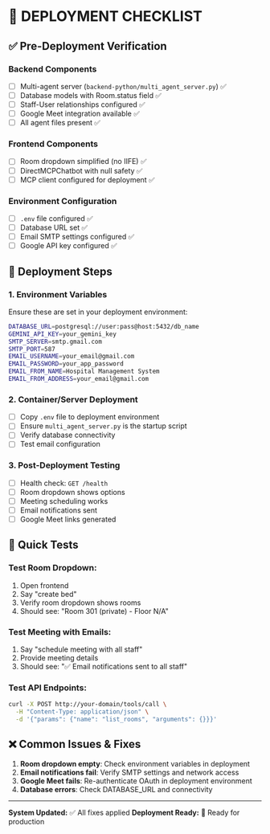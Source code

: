 # 🚀 DEPLOYMENT CHECKLIST

## ✅ Pre-Deployment Verification

### Backend Components
- [ ] Multi-agent server (`backend-python/multi_agent_server.py`) ✅
- [ ] Database models with Room.status field ✅
- [ ] Staff-User relationships configured ✅
- [ ] Google Meet integration available ✅
- [ ] All agent files present ✅

### Frontend Components  
- [ ] Room dropdown simplified (no IIFE) ✅
- [ ] DirectMCPChatbot with null safety ✅
- [ ] MCP client configured for deployment ✅

### Environment Configuration
- [ ] `.env` file configured ✅
- [ ] Database URL set ✅
- [ ] Email SMTP settings configured ✅
- [ ] Google API key configured ✅

## 🔧 Deployment Steps

### 1. Environment Variables
Ensure these are set in your deployment environment:

```bash
DATABASE_URL=postgresql://user:pass@host:5432/db_name
GEMINI_API_KEY=your_gemini_key
SMTP_SERVER=smtp.gmail.com  
SMTP_PORT=587
EMAIL_USERNAME=your_email@gmail.com
EMAIL_PASSWORD=your_app_password
EMAIL_FROM_NAME=Hospital Management System
EMAIL_FROM_ADDRESS=your_email@gmail.com
```

### 2. Container/Server Deployment
- [ ] Copy `.env` file to deployment environment
- [ ] Ensure `multi_agent_server.py` is the startup script
- [ ] Verify database connectivity
- [ ] Test email configuration

### 3. Post-Deployment Testing
- [ ] Health check: `GET /health` 
- [ ] Room dropdown shows options
- [ ] Meeting scheduling works
- [ ] Email notifications sent
- [ ] Google Meet links generated

## 🧪 Quick Tests

### Test Room Dropdown:
1. Open frontend
2. Say "create bed"
3. Verify room dropdown shows rooms
4. Should see: "Room 301 (private) - Floor N/A"

### Test Meeting with Emails:
1. Say "schedule meeting with all staff"
2. Provide meeting details
3. Should see: "✅ Email notifications sent to all staff"

### Test API Endpoints:
```bash
curl -X POST http://your-domain/tools/call \
  -H "Content-Type: application/json" \
  -d '{"params": {"name": "list_rooms", "arguments": {}}}'
```

## ❌ Common Issues & Fixes

1. **Room dropdown empty**: Check environment variables in deployment
2. **Email notifications fail**: Verify SMTP settings and network access
3. **Google Meet fails**: Re-authenticate OAuth in deployment environment
4. **Database errors**: Check DATABASE_URL and connectivity

---
**System Updated:** ✅ All fixes applied
**Deployment Ready:** 🚀 Ready for production

